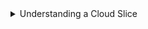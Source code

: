 <details class=info-icon>
<summary title="Select to expand">Understanding a Cloud Slice</summary>

- Your Challenge Lab is using a cloud slice that reflects a dynamic, constantly evolving cloud environment. A cloud slice is a subset of a cloud platform subscription that has been assigned to a user account which was provisioned for you to use for the duration of this Challenge Lab. It provides temporary access to a subset of resources available in a cloud subscription so that you can learn the concepts without having to configure your own subscription. A cloud slice has restrictions on the types of administrative activities that are allowed. 

- As you complete your Challenge Lab, you may find that the provided guidance is not identical to what you encounter in your cloud slice environment. If you encounter a difference between your cloud slice and the Challenge Lab instructions, please let us know by submitting feedback directly to [Challenge Labs feedback](https://supportrequest.learnondemandsystems.com/sf.php?s=123formbuilder-5553155&control66068515=@Lab.User.Email&control66068522=@Lab.LabInstance.Id&control66608830=@Lab.LabProfile.Id&control66068513=@lab.User.FirstName&control66068514=@lab.User.LastName&control66068517=@lab.User.Organization.Name"Skillable Challenges Feedback") so that we may update the content in as timely a manner as possible.

</details>
 
